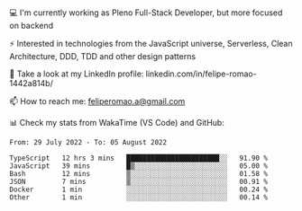 💻 I'm currently working as Pleno Full-Stack Developer, but more focused on backend

⚡ Interested in technologies from the JavaScript universe, Serverless, Clean Architecture, DDD, TDD and other design patterns

👥 Take a look at my LinkedIn profile: linkedin.com/in/felipe-romao-1442a814b/

📫 How to reach me: feliperomao.a@gmail.com

📊 Check my stats from WakaTime (VS Code) and GitHub:

<!--START_SECTION:waka-->

```text
From: 29 July 2022 - To: 05 August 2022

TypeScript   12 hrs 3 mins   ███████████████████████░░   91.90 %
JavaScript   39 mins         █▒░░░░░░░░░░░░░░░░░░░░░░░   05.00 %
Bash         12 mins         ▒░░░░░░░░░░░░░░░░░░░░░░░░   01.58 %
JSON         7 mins          ▒░░░░░░░░░░░░░░░░░░░░░░░░   00.91 %
Docker       1 min           ░░░░░░░░░░░░░░░░░░░░░░░░░   00.24 %
Other        1 min           ░░░░░░░░░░░░░░░░░░░░░░░░░   00.14 %
```

<!--END_SECTION:waka-->
